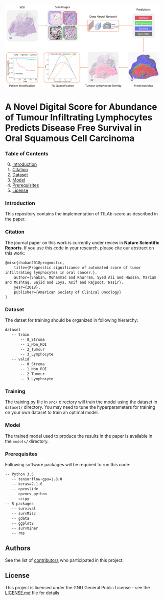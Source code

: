 ![IF FORKED DO NOT REMOVE](etc/flow_diagram.png)

# A Novel Digital Score for Abundance of Tumour Infiltrating Lymphocytes Predicts Disease Free Survival in Oral Squamous Cell Carcinoma

### Table of Contents
0. [Introduction](#introduction)
0. [Citation](#citation)
0. [Dataset](#Dataset)
0. [Model](#model)
0. [Prerequisites](#prerequisites)
0. [License](#License)

### Introduction

This repository contains the implementation of TILAb-score as described in the paper.

### Citation

The journal paper on this work is currently under review in **Nature Scientific Reports**. If you use this code in your research, please cite our abstract on this work:

	@misc{shaban2018prognostic,
        title={Prognostic significance of automated score of tumor infiltrating lymphocytes in oral cancer.},
        author={Shaban, Muhammad and Khurram, Syed Ali and Hassan, Mariam and Mushtaq, Sajid and Loya, Asif and Rajpoot, Nasir},
        year={2018},
        publisher={American Society of Clinical Oncology}
    }

### Dataset
The datset for training should be organized in following hierarchy:
```
dataset
   -- train
       -- 0_Stroma
       -- 1_Non_ROI
       -- 2_Tumour
       -- 3_Lymphocyte
   -- valid
       -- 0_Stroma
       -- 1_Non_ROI
       -- 2_Tumour
       -- 3_Lymphocyte
```

### Training
The training.py file in `src/` directory will train the model using the dataset in `dataset/` directory. You may need to tune the hyperparameters for training on your own dataset to train an optimal model.

### Model
The trained model used to produce the results in the paper is available in the `models/` directory.

### Prerequisites
Following software packages will be required to run this code:

```
-- Python 3.5
   -- tensorflow-gpu=1.8.0
   -- keras=2.1.6
   -- openslide
   -- opencv_python
   -- scipy
-- R packages
   -- survival
   -- survMisc
   -- gdata
   -- ggplot2
   -- survminer
   -- rms
```
## Authors

See the list of [contributors](https://github.com/your/project/contributors) who participated in this project.

## License

This project is licensed under the GNU General Public License - see the [LICENSE.md](https://github.com/TIA-Lab/TILAb_Score/blob/master/License.md) file for details
